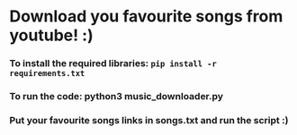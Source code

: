 # Download you favourite songs from youtube! :)

### To install the required libraries: `pip install -r requirements.txt`

### To run the code: python3 music_downloader.py

### Put your favourite songs links in songs.txt and run the script :)